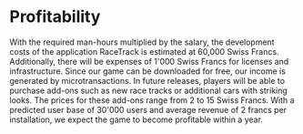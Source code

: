 # Profitability

With the required man-hours multiplied by the salary, the development costs of the application RaceTrack is estimated at 60,000 Swiss Francs. Additionally, there will be expenses of 1'000 Swiss Francs for licenses and infrastructure. Since our game can be downloaded for free, our income is generated by microtransactions. In future releases, players will be able to purchase add-ons such as new race tracks or additional cars with striking looks. The prices for these add-ons range from 2 to 15 Swiss Francs. With a predicted user base of 30'000 users and average revenue of 2 francs per installation, we expect the game to become profitable within a year.

